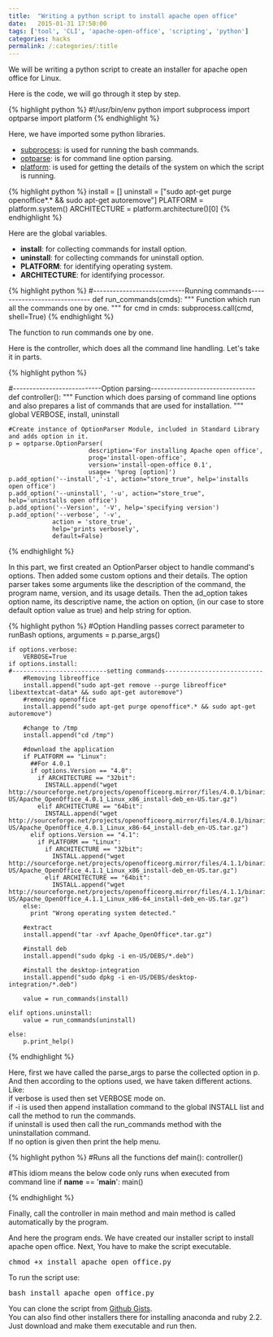 ```yaml
---
title:  "Writing a python script to install apache open office"
date:   2015-01-31 17:50:00
tags: ['tool', 'CLI', 'apache-open-office', 'scripting', 'python']
categories: hacks
permalink: /:categories/:title
---
```

<p>We will be writing a python script to create an installer for apache open office for Linux.</p>
<p>Here is the code, we will go through it step by step.</p>
{% highlight python %}
#!/usr/bin/env python
import subprocess
import optparse
import platform
{% endhighlight %}

Here, we have imported some python libraries.

* <a href="https://docs.python.org/2/library/subprocess.html">subprocess</a>: is used for running the bash commands.
* <a href="https://docs.python.org/2/library/optparse.html">optparse</a>: is for command line option parsing.
* <a href="https://docs.python.org/2/library/platform.html">platform</a>: is used for getting the details of the system on which the script is running.

{% highlight python %}
install = []
uninstall = ["sudo apt-get purge openoffice*.* && sudo apt-get autoremove"]
PLATFORM = platform.system()
ARCHITECTURE = platform.architecture()[0]
{% endhighlight %}
<p>Here are the global variables.
	<ul>
		<li><b>install</b>: for collecting commands for install option.</li>
		<li><b>uninstall</b>: for collecting commands for uninstall option.</li>
		<li><b>PLATFORM</b>: for identifying operating system.</li>
		<li><b>ARCHITECTURE</b>: for identifying processor.</li>
	</ul>
</p>

{% highlight python %}
#----------------------------Running commands-----------------------------
def run_commands(cmds):
  """
  Function which run all the commands one by one.
  """
  for cmd in cmds:
    subprocess.call(cmd, shell=True)
{% endhighlight %}
<p>The function to run commands one by one.</p>

<p>Here is the controller, which does all the command line handling. Let's take it in parts.</p>
{% highlight python %}

#---------------------------Option parsing--------------------------------
def controller():
    """
    Function which does parsing of command line options and
    also prepares a list of commands that are used for installation.
    """
    global VERBOSE, install, uninstall

    #Create instance of OptionParser Module, included in Standard Library and adds option in it.
    p = optparse.OptionParser(
                          description='For installing Apache open office',
                          prog='install-open-office',
                          version='install-open-office 0.1',
                          usage= '%prog [option]')
    p.add_option('--install','-i', action="store_true", help='installs open office')
    p.add_option('--uninstall', '-u', action="store_true", help='uninstalls open office')
    p.add_option('--Version', '-V', help='specifying version')
    p.add_option('--verbose', '-v',
                action = 'store_true',
                help='prints verbosely',
                default=False)
{% endhighlight %}
<p>In this part, we first created an OptionParser object to handle command's options. Then added some custom options and their details. The option parser takes some arguments like the description of the command, the program name, version, and its usage details. Then the ad_option takes option name, its descriptive name, the action on option, (in our case to store default option value as true) and help string for option.
</p>
{% highlight python %}
    #Option Handling passes correct parameter to runBash
    options, arguments = p.parse_args()

    if options.verbose:
        VERBOSE=True
    if options.install:
    #--------------------------setting commands---------------------------
	    #Removing libreoffice
	    install.append("sudo apt-get remove --purge libreoffice* libexttextcat-data* && sudo apt-get autoremove")
	    #removing openoffice
	    install.append("sudo apt-get purge openoffice*.* && sudo apt-get autoremove")

	    #change to /tmp
	    install.append("cd /tmp")

	    #download the application
	    if PLATFORM == "Linux":
	      ##For 4.0.1
	      if options.Version == "4.0":
	        if ARCHITECTURE == "32bit":
	          INSTALL.append("wget http://sourceforge.net/projects/openofficeorg.mirror/files/4.0.1/binaries/en-US/Apache_OpenOffice_4.0.1_Linux_x86_install-deb_en-US.tar.gz")
	        elif ARCHITECTURE == "64bit":
	          INSTALL.append("wget http://sourceforge.net/projects/openofficeorg.mirror/files/4.0.1/binaries/en-US/Apache_OpenOffice_4.0.1_Linux_x86-64_install-deb_en-US.tar.gz")
	      elif options.Version == "4.1":
	        if PLATFORM == "Linux":
	          if ARCHITECTURE == "32bit":
	            INSTALL.append("wget http://sourceforge.net/projects/openofficeorg.mirror/files/4.1.1/binaries/en-US/Apache_OpenOffice_4.1.1_Linux_x86_install-deb_en-US.tar.gz")
	          elif ARCHITECTURE == "64bit":
	            INSTALL.append("wget http://sourceforge.net/projects/openofficeorg.mirror/files/4.1.1/binaries/en-US/Apache_OpenOffice_4.1.1_Linux_x86-64_install-deb_en-US.tar.gz")
	    else:
	      print "Wrong operating system detected."

	    #extract
	    install.append("tar -xvf Apache_OpenOffice*.tar.gz")

	    #install deb
	    install.append("sudo dpkg -i en-US/DEBS/*.deb")

	    #install the desktop-integration
	    install.append("sudo dpkg -i en-US/DEBS/desktop-integration/*.deb")

	    value = run_commands(install)

    elif options.uninstall:
        value = run_commands(uninstall)

    else:
        p.print_help()
{% endhighlight %}
<p>Here, first we have called the parse_args to parse the collected option in p. And then according to the options used, we have taken different actions. Like:<br>
if verbose is used then set VERBOSE mode on.<br>
if -i is used then append installation command to the global INSTALL list and call the method to run the commands.<br>
if uninstall is used then call the run_commands method with the uninstallation command.<br>
If no option is given then print the help menu.
</p>

{% highlight python %}
#Runs all the functions
def main():
    controller()

#This idiom means the below code only runs when executed from command line
if __name__ == '__main__':
    main()

{% endhighlight %}
<p>Finally, call the controller in main method and main method is called automatically by the program.</p>
<p>And here the program ends. We have created our installer script to install apache open office. Next, You have to make the script executable.</p>
<pre>
chmod +x install_apache_open_office.py
</pre>
<p>To run the script use:</p>
<pre>
bash install_apache_open_office.py
</pre>
<p>You can clone the script from <a href="https://gist.github.com/curioswati/ca19ea4e412624b52006">Github Gists</a>.<br>
You can also find other installers there for installing anaconda and ruby 2.2. Just download and make them executable and run then.</p>
